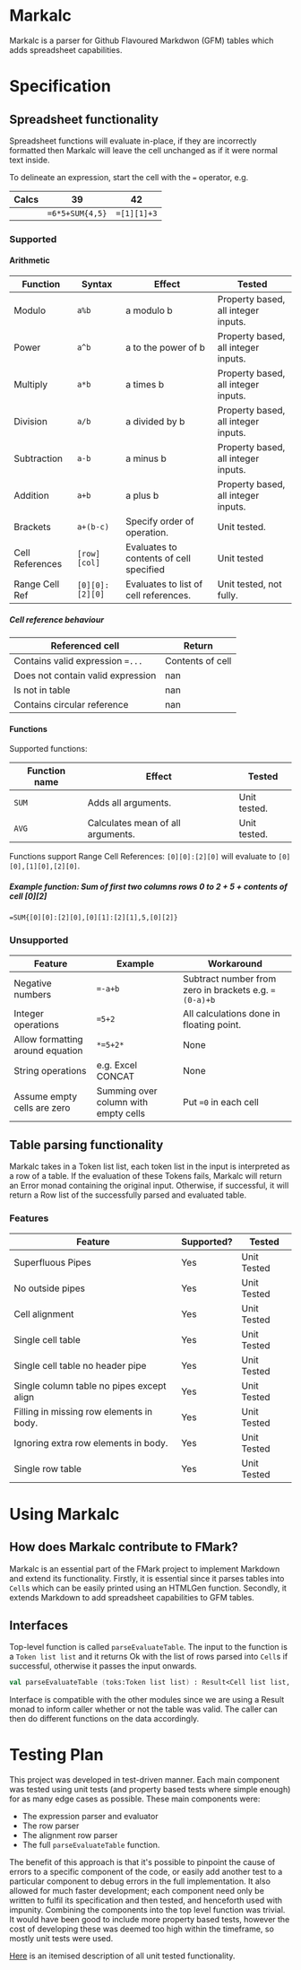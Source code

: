 
# Markalc

Markalc is a parser for Github Flavoured Markdwon (GFM) tables which adds spreadsheet capabilities.

# Specification
## Spreadsheet functionality
Spreadsheet functions will evaluate in-place, if they are incorrectly formatted then Markalc will leave the cell unchanged as if it were normal text inside. 

To delineate an expression, start the cell with the `=` operator, e.g.

Calcs|39|42|
|---|---|---|
||`=6*5+SUM{4,5}`|`=[1][1]+3`|

### Supported

#### Arithmetic

|Function|Syntax|Effect|Tested|
|---|---|---|---|
|Modulo|`a%b`|a modulo b|Property based, all integer inputs.
|Power|`a^b`|a to the power of b|Property based, all integer inputs.
|Multiply|`a*b`|a times b|Property based, all integer inputs.
|Division|`a/b`|a divided by b|Property based, all integer inputs.
|Subtraction|`a-b`|a minus b|Property based, all integer inputs.
|Addition|`a+b`|a plus b|Property based, all integer inputs.
|Brackets|`a+(b-c)`|Specify order of operation.|Unit tested.
|Cell References|`[row][col]`|Evaluates to contents of cell specified|Unit tested|
|Range Cell Ref|`[0][0]:[2][0]`|Evaluates to list of cell references.|Unit tested, not fully.|


##### Cell reference behaviour

|Referenced cell|Return|
|---|---|
|Contains valid expression `=...`|Contents of cell|
|Does not contain valid expression|nan|
|Is not in table|nan|
|Contains circular reference|nan|

#### Functions

Supported functions:

|Function name| Effect| Tested|
|---|---|---|
|`SUM`|Adds all arguments.|Unit tested.|
|`AVG`|Calculates mean of all arguments.|Unit tested.|

Functions support Range Cell References: `[0][0]:[2][0]` will evaluate to `[0][0],[1][0],[2][0]`.

##### Example function: Sum of first two columns rows 0 to 2 + 5 + contents of cell \[0\]\[2\]

`=SUM{[0][0]:[2][0],[0][1]:[2][1],5,[0][2]}`

### Unsupported

|Feature|Example|Workaround|
|---|---|---|
|Negative numbers  |`=-a+b`|Subtract number from zero in brackets e.g. `=(0-a)+b`|
|Integer operations|`=5+2`|All calculations done in floating point.|
|Allow formatting around equation|`*=5+2*`|None|
|String operations|e.g. Excel CONCAT|None|
|Assume empty cells are zero|Summing over column with empty cells|Put `=0` in each cell|

## Table parsing functionality

Markalc takes in a Token list list, each token list in the input is interpreted as a row of a table. If the evaluation of these Tokens fails, Markalc will return an Error monad containing the original input. Otherwise, if successful, it will return a Row list of the successfully parsed and evaluated table.

### Features

|Feature|Supported?|Tested|
|---|---|---|
|Superfluous Pipes|Yes|Unit Tested|
|No outside pipes|Yes|Unit Tested|
|Cell alignment|Yes|Unit Tested|
|Single cell table|Yes|Unit Tested|
|Single cell table no header pipe|Yes|Unit Tested|
|Single column table no pipes except align|Yes|Unit Tested|
|Filling in missing row elements in body.|Yes|Unit Tested|
|Ignoring extra row elements in body.|Yes|Unit Tested|
|Single row table|Yes|Unit Tested|

# Using Markalc

## How does Markalc contribute to FMark?

Markalc is an essential part of the FMark project to implement Markdown and extend its functionality. Firstly, it is essential since it parses tables into `Cell`s which can be easily printed using an HTMLGen function. Secondly, it extends Markdown to add spreadsheet capabilities to GFM tables.

## Interfaces

Top-level function is called `parseEvaluateTable`. The input to the function is a `Token list list` and it returns Ok with the list of rows parsed into `Cell`s if successful, otherwise it passes the input onwards.

``` fsharp
val parseEvaluateTable (toks:Token list list) : Result<Cell list list, Token list list>
```

Interface is compatible with the other modules since we are using a Result monad to inform caller whether or not the table was valid. The caller can then do different functions on the data accordingly.

# Testing Plan

This project was developed in test-driven manner. Each main component was tested using unit tests (and property based tests where simple enough) for as many edge cases as possible. These main components were:

- The expression parser and evaluator
- The row parser
- The alignment row parser
- The full `parseEvaluateTable` function.

The benefit of this approach is that it's possible to pinpoint the cause of errors to a specific component of the code, or easily add another test to a particular component to debug errors in the full implementation. It also allowed for much faster development; each component need only be written to fulfil its specification and then tested, and henceforth used with impunity. Combining the components into the top level function was trivial. It would have been good to include more property based tests, however the cost of developing these was deemed too high within the timeframe, so mostly unit tests were used.

[Here](TESTS.md) is an itemised description of all unit tested functionality.